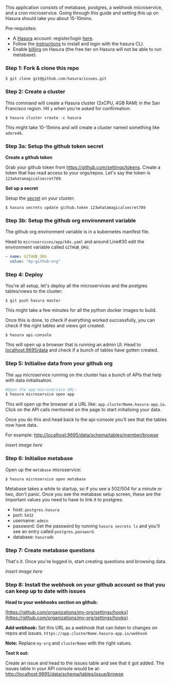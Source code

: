 This application consists of metabase, postgres, a webhook microservice, and a cron microservice.
Going through this guide and setting this up on Hasura should take you about 15-10mins.

Pre-requisites:
- A [Hasura](hasura.io) account: register/login [here](dashboard.hasura.io/register).
- Follow the [instructions](dashboard.hasura.io/onboarding) to install and login with the hasura CLI. 
- Enable [billing](dashboard.hasura.io/billing) on Hasura (the free tier on Hasura will not be able to run metabase).

### Step 1: Fork & clone this repo

```
$ git clone git@github.com:hasura/issues.git
```

### Step 2: Create a cluster

This command will create a Hasura cluster (2xCPU, 4GB RAM) in the San Francisco region.
Hit `y` when you're asked for confirmation:

```
$ hasura cluster create -c hasura
```

This might take 10-15mins and will create a cluster named something like `adore48`.

### Step 3a: Setup the github token secret

**Create a github token**

Grab your github token from https://github.com/settings/tokens.
Create a token that has read access to your orgs/repos.
Let's say the token is `123whatamagicalsecret789`.

**Set up a secret**

Setup the [secret](https://docs.hasura.io/0.15/manual/project/secrets/index.html) on your cluster:

```
$ hasura secrets update github.token 123whatamagicalsecret789
```

### Step 3b: Setup the github org environment variable

The github org environment variable is in a kubernetes manifest file.

Head to `microservices/app/k8s.yaml` and around Line#30 edit the environment variable called `GITHUB_ORG`:
```yaml
- name: GITHUB_ORG                                                                                       
  value: "my-github-org"
```  

### Step 4: Deploy

You're all setup, let's deploy all the microservices and the postgres tables/views to the cluster:

```
$ git push hasura master
```

This might take a few minutes for all the python docker images to build.

Once this is done, to check if everything worked successfully, you can check if the right tables and views got created.

```
$ hasura api-console
```

This will open up a browser that is running an admin UI.
Head to [localhost:9695/data](http://localhost:9695/data)
and check if a bunch of tables have gotten created.

### Step 5: Initialise data from your github org

The `app` microservice running on the cluster has a bunch of APIs that help with data initialisation.

```bash
#Open the app microservice URL:
$ hasura microservice open app
```

This will open up the browser at a URL like: `app.clusterName.hasura-app.io`.
Click on the API calls mentioned on the page to start initialising your data.

Once you do this and head back to the api-console you'll see that the tables now have data.

For example:
[http://localhost:9695/data/schema/tables/member/browse](http://localhost:9695/data/schema/tables/member/browse)

*insert image here*

### Step 6: Initialise metabase

Open up the `metabase` microservice:
```
$ hasura microservice open metabase
```

Metabase takes a while to startup, so if you see a 502/504 for a minute or two, don't panic.
Once you see the metabase setup screen, these are the important values you need to have to link it to postgres:

- host: `postgres.hasura`
- port: `5432`
- username: `admin`
- password: Get the password by running `hasura secrets ls` and you'll see an entry called `postgres.password`.
- database: `hasuradb`

### Step 7: Create metabase questions
That's it. Once you're logged in, start creating questions and browsing data.

*insert image here*

### Step 8: Install the webhook on your github account so that you can keep up to date with issues

**Head to your webhooks section on github:**

[https://github.com/organizations/my-org/settings/hooks](https://github.com/organizations/my-org/settings/hooks)

**Add webhook:**
Set this URL as a webhook that can listen to changes on repos and issues.
`https://app.clusterName.hasura-app.io/webhook`

**Note:** Replace `my-org` and `clusterName` with the right values.

**Test it out:**

Create an issue and head to the issues table and see that it got added.
The issues table in your API console would be at: [http://localhost:9695/data/schema/tables/issue/browse](http://localhost:9695/data/schema/tables/issue/browse)
